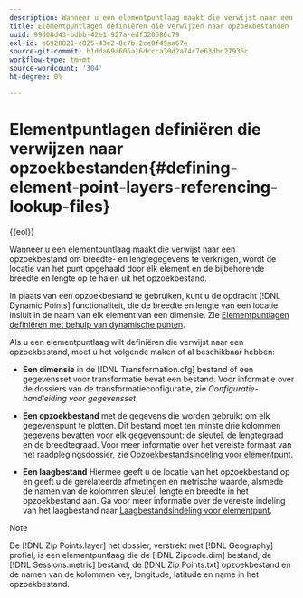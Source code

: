```yaml
---
description: Wanneer u een elementpuntlaag maakt die verwijst naar een opzoekbestand om breedte- en lengtegegevens te verkrijgen, wordt de locatie van het punt opgehaald door elk element en de bijbehorende breedte en lengte op te halen uit het opzoekbestand.
title: Elementpuntlagen definiëren die verwijzen naar opzoekbestanden
uuid: 99d08d43-bdbb-42e1-927a-edf320686c79
exl-id: b6928821-c825-43e2-8c7b-2ce0f49aa67e
source-git-commit: b1dda69a606a16dccca30d2a74c7e63dbd27936c
workflow-type: tm+mt
source-wordcount: '304'
ht-degree: 0%

---
```


# Elementpuntlagen definiëren die verwijzen naar opzoekbestanden{#defining-element-point-layers-referencing-lookup-files}

{{eol}}

Wanneer u een elementpuntlaag maakt die verwijst naar een opzoekbestand om breedte- en lengtegegevens te verkrijgen, wordt de locatie van het punt opgehaald door elk element en de bijbehorende breedte en lengte op te halen uit het opzoekbestand.

In plaats van een opzoekbestand te gebruiken, kunt u de opdracht [!DNL Dynamic Points] functionaliteit, die de breedte en lengte van een locatie insluit in de naam van elk element van een dimensie. Zie [Elementpuntlagen definiëren met behulp van dynamische punten](../../../../../home/c-geo-oview/c-wk-img-lyrs/c-elmt-pt-lyrs/c-elmt-pt-lyrs-ref-lkp-files/c-elmt-pt-lyr-file-frmt/c-dyn-pts.md#concept-77ae65bedc3f465489bc135ae7e3c2f3).

Als u een elementpuntlaag wilt definiëren die verwijst naar een opzoekbestand, moet u het volgende maken of al beschikbaar hebben:

* **Een dimensie** in de [!DNL Transformation.cfg] bestand of een gegevensset voor transformatie bevat een bestand. Voor informatie over de dossiers van de transformatieconfiguratie, zie *Configuratie-handleiding voor gegevensset*.

* **Een opzoekbestand** met de gegevens die worden gebruikt om elk gegevenspunt te plotten. Dit bestand moet ten minste drie kolommen gegevens bevatten voor elk gegevenspunt: de sleutel, de lengtegraad en de breedtegraad. Voor meer informatie over het vereiste formaat van het raadplegingsdossier, zie [Opzoekbestandsindeling voor elementpunt](../../../../../home/c-geo-oview/c-wk-img-lyrs/c-elmt-pt-lyrs/c-elmt-pt-lyrs-ref-lkp-files/c-elmt-pt-lkp-file-frmt.md#concept-c059121019ea4dbcb1c17129567f4121).

* **Een laagbestand** Hiermee geeft u de locatie van het opzoekbestand op en geeft u de gerelateerde afmetingen en metrische waarde, alsmede de namen van de kolommen sleutel, lengte en breedte in het opzoekbestand aan. Ga voor meer informatie over de vereiste indeling van het laagbestand naar [Laagbestandsindeling voor elementpunt](../../../../../home/c-geo-oview/c-wk-img-lyrs/c-elmt-pt-lyrs/c-elmt-pt-lyrs-ref-lkp-files/c-elmt-pt-lyr-file-frmt/c-elmt-pt-lyr-file-frmt.md#concept-678a95cb69644105a7af1b86ad5a5981).

>[!NOTE]
>
>De [!DNL Zip Points.layer] het dossier, verstrekt met [!DNL Geography] profiel, is een elementpuntlaag die de [!DNL Zipcode.dim] bestand, de [!DNL Sessions.metric] bestand, de [!DNL Zip Points.txt] opzoekbestand en de namen van de kolommen key, longitude, latitude en name in het opzoekbestand.
